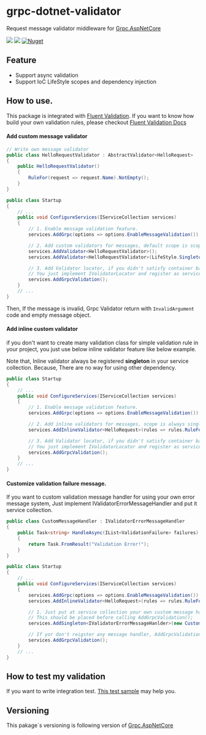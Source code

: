 # grpc-dotnet-validator
Request message validator middleware for [Grpc.AspNetCore](https://github.com/grpc/grpc-dotnet)

![](https://github.com/enif-lee/grpc-dotnet-validator/workflows/Build/badge.svg)
![](https://github.com/enif-lee/grpc-dotnet-validator/workflows/Test/badge.svg)
[![Nuget](https://img.shields.io/nuget/v/GrpcExtensions.AspNetCore.Validation)](https://www.nuget.org/packages/GrpcExtensions.AspNetCore.Validation)


## Feature

- Support async validation
- Support IoC LifeStyle scopes and dependency injection

## How to use.

This package is integrated with [Fluent Validation](https://github.com/JeremySkinner/FluentValidation). 
If you want to know how build your own validation rules, please checkout [Fluent Validation Docs](https://fluentvalidation.net/start)

#### Add custom message validator

```csharp
// Write own message validator
public class HelloRequestValidator : AbstractValidator<HelloRequest>
{
    public HelloRequestValidator()
    {
        RuleFor(request => request.Name).NotEmpty();
    }
}

public class Startup
{
    // ...
    public void ConfigureServices(IServiceCollection services)
    {
        // 1. Enable message validation feature.
        services.AddGrpc(options => options.EnableMessageValidation());

        // 2. Add custom validators for messages, default scope is scope.
        services.AddValidator<HelloRequestValidator>();
        services.AddValidator<HelloRequestValidator>(LifeStyle.Singleton);

        // 3. Add Validator locator, if you didn't satisfy container based locator,
        // You just implement IValidatorLocator and register as service. 
        services.AddGrpcValidation();
    }
    // ...
}
```

Then, If the message is invalid, Grpc Validator return with `InvalidArgument` code and empty message object.

#### Add inline custom validator

if you don't want to create many validation class for simple validation rule in your project,
you just use below inline validator feature like below example.

Note that, Inline validator always be registered **singleton** in your service collection.
Because, There are no way for using other dependency.

```csharp
public class Startup
{
    // ...
    public void ConfigureServices(IServiceCollection services)
    {
        // 1. Enable message validation feature.
        services.AddGrpc(options => options.EnableMessageValidation());

        // 2. Add inline validators for messages, scope is always singleton
        services.AddInlineValidator<HelloRequest>(rules => rules.RuleFor(request => request.Name).NotEmpty());

        // 3. Add Validator locator, if you didn't satisfy container based locator,
        // You just implement IValidatorLocator and register as service. 
        services.AddGrpcValidation();
    }
    // ...
}
```


#### Customize validation failure message.

If you want to custom validation message handler for using your own error message system,
Just implement IValidatorErrorMessageHandler and put it service collection.

```csharp
public class CustomMessageHandler : IValidatorErrorMessageHandler
{
    public Task<string> HandleAsync(IList<ValidationFailure> failures)
    {
        return Task.FromResult("Validation Error!");
    }
}

public class Startup
{
    // ...
    public void ConfigureServices(IServiceCollection services)
    {
        services.AddGrpc(options => options.EnableMessageValidation());
        services.AddInlineValidator<HelloRequest>(rules => rules.RuleFor(request => request.Name).NotEmpty());

        // 1. Just put at service collection your own custom message handler that implement IValidatorErrorMessageHnadler.
        // This should be placed before calling AddGrpcValidation();
        services.AddSingleton<IValidatorErrorMessageHanlder>(new CustomMessageHandler())

        // If yor don't reigster any message handler, AddGrpcValidation register default message handler.  
        services.AddGrpcValidation();
    }
    // ...
}
```

## How to test my validation

If you want to write integration test. [This test sample](src/Grpc.AspNetCore.FluentValidation.Test/IntegrationTest.cs) may help you.


## Versioning

This pakage`s versioning is following version of [Grpc.AspNetCore](https://github.com/grpc/grpc-dotnet)

 